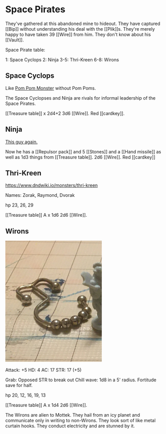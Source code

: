 # Space Pirates

They've gathered at this abandoned mine to hideout. They have captured [[Bip]] without understanding his deal with the [[Plik]]s. They're merely happy to have taken 39 [[Wire]] from him. They don't know about his [[Vault]].

Space Pirate table:

1: Space Cyclops
2: Ninja
3-5: Thri-Kreen
6-8: Wirons

## Space Cyclops

Like [Pom Pom Monster](https://jimkang.com/weblog/articles/dnd-with-a-kid/pom-pom-dungeon/#pom-pom-monster) without Pom Poms.

The Space Cyclopses and Ninja are rivals for informal leadership of the Space Pirates.

[[Treasure table]] x 2d4+2
3d6 [[Wire]].
Red [[cardkey]].

## Ninja

[This guy again.](https://jimkang.com/weblog/articles/dnd-with-a-kid/pom-pom-dungeon/#ninja)

Now he has a [[Repulsor pack]] and 5 [[Stones]] and a [[Hand missile]] as well as 1d3 things from [[Treasure table]].
2d6 [[Wire]].
Red [[cardkey]]

## Thri-Kreen

https://www.dndwiki.io/monsters/thri-kreen

Names: Zorak, Raymond, Dvorak

hp 23, 26, 29

[[Treasure table]] A x 1d6
2d6 [[Wire]].

## Wirons

![One possible interpretation of a wiron](../media/wiron.jpg)

Attack: +5
HD: 4
AC: 17
STR: 17 (+5)

Grab: Opposed STR to break out
Chill wave: 1d8 in a 5' radius. Fortitude save for half.

hp 20, 12, 16, 19, 13

[[Treasure table]] A x 1d4
2d6 [[Wire]].

The Wirons are alien to Mottek. They hail from an icy planet and communicate only in writing to non-Wirons. They look sort of like metal curtain hooks. They conduct electricity and are stunned by it.